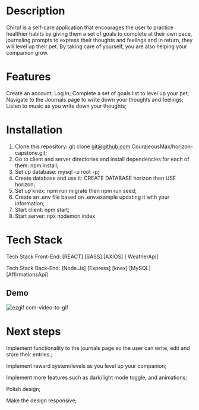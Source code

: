 # Description 
Chirp! is a self-care application that encourages the user to practice healthier habits by giving them a set of goals to complete at their own pace,  journaling prompts to express their thoughts and feelings and in return, they will level up their pet. By taking care of yourself, you are also helping your companion grow.
# Features 
Create an account; Log in; Complete a set of goals list to level up your pet; Navigate to the Journals page to write down your thoughts and feelings; Listen to music as you write down your thoughts;
# Installation
1. Clone this repository: git clone git@github.com:CourajeousMax/horizon-capstone.git;
2. Go to client and server directories and install dependencies for each of them: npm install;
3. Set up database: mysql -u root -p;
4. Create database and use it: CREATE DATABASE horizon then USE horizon;
5. Set up knex: npm run migrate then npm run seed;
6. Create an .env file based on .env.example updating it with your information;
7. Start client: npm start;
8. Start server: npx nodemon index.
# Tech Stack 
Tech Stack Front-End: [REACT] [SASS] [AXIOS] [ WeatherApi]

Tech Stack Back-End: [Node.Js] [Express] [knex] [MySQL] [AffirmationsApi]
## Demo
![ezgif com-video-to-gif](https://github.com/CourajeousMax/horizon-capstone/assets/114710793/7a1dcead-79b8-4114-af59-dce2ad550bbb)

# Next steps

Implement functionality to the journals page so the user can write, edit and store their entries.;

Implement reward system/levels as you level up your companion;

Implement more features such as dark/light mode toggle, and animations;

Polish design;

Make the design responsive;
